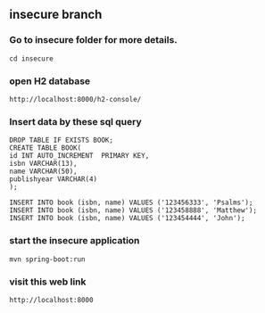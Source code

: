 ## insecure branch

### Go to insecure folder for more details.
```
cd insecure
```
### open H2 database
```
http://localhost:8000/h2-console/
```
### Insert data by these sql query
```
DROP TABLE IF EXISTS BOOK;
CREATE TABLE BOOK(
id INT AUTO_INCREMENT  PRIMARY KEY,
isbn VARCHAR(13),
name VARCHAR(50),
publishyear VARCHAR(4)
);
```

```
INSERT INTO book (isbn, name) VALUES ('123456333', 'Psalms');
INSERT INTO book (isbn, name) VALUES ('123458888', 'Matthew');
INSERT INTO book (isbn, name) VALUES ('123454444', 'John');
```

### start the insecure application
```
mvn spring-boot:run
```

### visit this web link
```
http://localhost:8000
```
